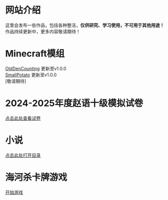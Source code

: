 # 网站介绍
这里会发布一些作品，包括各种整活，**仅供研究、学习使用，不可用于其他用途！**  
作品持续更新中，更多内容敬请期待！

# Minecraft模组
[OldDenCounting](./OldDenCounting/OldDenCounting.html) 更新至v1.0.0  
[SmallPotato](https://github.com/XiaoCZ-Wu/MinecraftMod-SmallPotato) 更新至v1.0.0  
[敬请期待]

# 2024-2025年度赵语十级模拟试卷
[点击此处查看试卷](./赵语十级考试模拟卷.htm)  

# 小说
[点击此处打开目录](./novels.md)

# 海河杀卡牌游戏
[开始游戏](./HaiHeKill/HaiHeKill.html)

